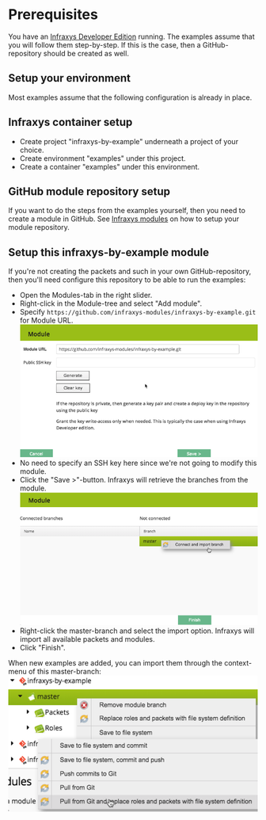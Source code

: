 # Prerequisites

You have an <a target="_blank" href="https://github.com/infraxys-core/infraxys-developer">Infraxys Developer Edition</a> running.
The examples assume that you will follow them step-by-step. If this is the case, then a GitHub-repository should be created as well.

## Setup your environment

Most examples assume that the following configuration is already in place.

## Infraxys container setup
- Create project "infraxys-by-example" underneath a project of your choice.
- Create environment "examples" under this project.
- Create a container "examples" under this environment.

## GitHub module repository setup

If you want to do the steps from the examples yourself, then you need to create a module in GitHub.
See <a href="https://infraxys.io/topics/using-modules/" target="_blank">Infraxys modules</a> on how to setup your module repository.

## Setup this infraxys-by-example module

If you're not creating the packets and such in your own GitHub-repository, then you'll need configure this repository to be able to run the examples:

- Open the Modules-tab in the right slider.
- Right-click in the Module-tree and select "Add module".
- Specify `https://github.com/infraxys-modules/infraxys-by-example.git` for Module URL.
![add module](resources/add-module.png "Add module")
- No need to specify an SSH key here since we're not going to modify this module.
- Click the "Save >"-button. Infraxys will retrieve the branches from the module.
![connect branch](resources/connect-branch.png "Connect branch")
- Right-click the master-branch and select the import option. Infraxys will import all available packets and modules.
- Click "Finish".

When new examples are added, you can import them through the context-menu of this master-branch:
![pull branch](resources/pull-module-branch.png "Pull module branch")